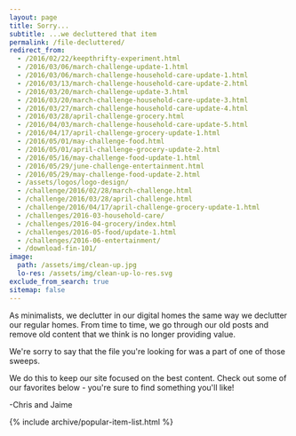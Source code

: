 ```yaml
---
layout: page
title: Sorry...
subtitle: ...we decluttered that item
permalink: /file-decluttered/
redirect_from:
  - /2016/02/22/keepthrifty-experiment.html
  - /2016/03/06/march-challenge-update-1.html
  - /2016/03/06/march-challenge-household-care-update-1.html
  - /2016/03/13/march-challenge-household-care-update-2.html
  - /2016/03/20/march-challenge-update-3.html
  - /2016/03/20/march-challenge-household-care-update-3.html
  - /2016/03/27/march-challenge-household-care-update-4.html
  - /2016/03/28/april-challenge-grocery.html
  - /2016/04/03/march-challenge-household-care-update-5.html
  - /2016/04/17/april-challenge-grocery-update-1.html
  - /2016/05/01/may-challenge-food.html
  - /2016/05/01/april-challenge-grocery-update-2.html
  - /2016/05/16/may-challenge-food-update-1.html
  - /2016/05/29/june-challenge-entertainment.html
  - /2016/05/29/may-challenge-food-update-2.html
  - /assets/logos/logo-design/
  - /challenge/2016/02/28/march-challenge.html
  - /challenge/2016/03/28/april-challenge.html
  - /challenge/2016/04/17/april-challenge-grocery-update-1.html
  - /challenges/2016-03-household-care/
  - /challenges/2016-04-grocery/index.html
  - /challenges/2016-05-food/update-1.html
  - /challenges/2016-06-entertainment/
  - /download-fin-101/
image:
  path: /assets/img/clean-up.jpg
  lo-res: /assets/img/clean-up-lo-res.svg
exclude_from_search: true
sitemap: false
---
```


As minimalists, we declutter in our digital homes the same way we declutter our regular homes. From time to time, we go through our old posts and remove old content that we think is no longer providing value.

We're sorry to say that the file you're looking for was a part of one of those sweeps.

We do this to keep our site focused on the best content. Check out some of our favorites below - you're sure to find something you'll like!

-Chris and Jaime

{% include archive/popular-item-list.html %}

